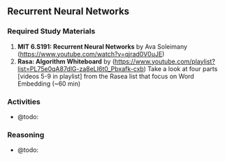 ## Recurrent Neural Networks

### Required Study Materials

1. **MIT 6.S191: Recurrent Neural Networks** by Ava Soleimany (https://www.youtube.com/watch?v=qjrad0V0uJE)
2. **Rasa: Algorithm Whiteboard** by (https://www.youtube.com/playlist?list=PL75e0qA87dlG-za8eLI6t0_Pbxafk-cxb)
   Take a look at four parts [videos 5-9 in playlist] from the Rasea list that focus on Word Embedding (~60 min)

### Activities

* @todo: 

### Reasoning

* @todo: 
